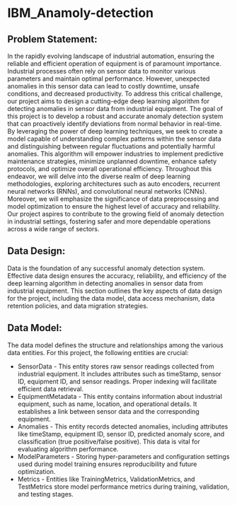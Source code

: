 # IBM_Anamoly-detection
## Problem Statement:
In the rapidly evolving landscape of industrial automation, ensuring the reliable and efficient operation of equipment is of paramount importance. Industrial processes often rely on sensor data to monitor various parameters and maintain optimal performance. However, unexpected anomalies in this sensor data can lead to costly downtime, unsafe conditions, and decreased productivity. To address this critical challenge, our project aims to design a cutting-edge deep learning algorithm for detecting anomalies in sensor data from industrial equipment. The goal of this project is to develop a robust and accurate anomaly detection system that can proactively identify deviations from normal behavior in real-time. By leveraging the power of deep learning techniques, we seek to create a model capable of understanding complex patterns within the sensor data and distinguishing between regular fluctuations and potentially harmful anomalies. This algorithm will empower industries to implement predictive maintenance strategies, minimize unplanned downtime, enhance safety protocols, and optimize overall operational efficiency. Throughout this endeavor, we will delve into the diverse realm of deep learning methodologies, exploring architectures such as auto encoders, recurrent neural networks (RNNs), and convolutional neural networks (CNNs). Moreover, we will emphasize the significance of data preprocessing and model optimization to ensure the highest level of accuracy and reliability. Our project aspires to contribute to the growing field of anomaly detection in industrial settings, fostering safer and more dependable operations across a wide range of sectors. 
## Data Design:
Data is the foundation of any successful anomaly detection system. Effective data design ensures the accuracy, reliability, and efficiency of the deep learning algorithm in detecting anomalies in sensor data from industrial equipment. This section outlines the key aspects of data design for the project, including the data model, data access mechanism, data retention policies, and data migration strategies.
## Data Model:
The data model defines the structure and relationships among the various data entities. For this project, the following entities are crucial:

*	SensorData -  This entity stores raw sensor readings collected from industrial equipment. It includes attributes such as timeStamp, sensor ID, equipment ID, and sensor readings. Proper indexing will facilitate efficient data retrieval.
*	EquipmentMetadata - This entity contains information about industrial equipment, such as name, location, and operational details. It establishes a link between sensor data and the corresponding equipment.
*	Anomalies - This entity records detected anomalies, including attributes like timeStamp, equipment ID, sensor ID, predicted anomaly score, and classification (true positive/false positive). This data is vital for evaluating algorithm performance.
*	ModelParameters - Storing hyper-parameters and configuration settings used during model training ensures reproducibility and future optimization.
*	Metrics - Entities like TrainingMetrics, ValidationMetrics, and TestMetrics store model performance metrics during training, validation, and testing stages.

